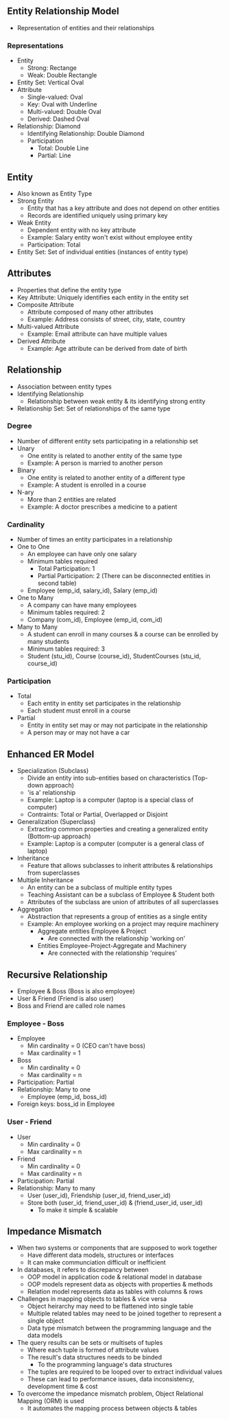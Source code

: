 ## Entity Relationship Model
- Representation of entities and their relationships

### Representations
- Entity
  - Strong: Rectange
  - Weak: Double Rectangle
- Entity Set: Vertical Oval
- Attribute
  - Single-valued: Oval
  - Key: Oval with Underline
  - Multi-valued: Double Oval
  - Derived: Dashed Oval
- Relationship: Diamond
  - Identifying Relationship: Double Diamond
  - Participation
    - Total: Double Line
    - Partial: Line

## Entity
- Also known as Entity Type
- Strong Entity
  - Entity that has a key attribute and does not depend on other entities
  - Records are identified uniquely using primary key
- Weak Entity
  - Dependent entity with no key attribute
  - Example: Salary entity won't exist without employee entity
  - Participation: Total
- Entity Set: Set of individual entities (instances of entity type)

## Attributes
- Properties that define the entity type
- Key Attribute: Uniquely identifies each entity in the entity set
- Composite Attribute
  - Attribute composed of many other attributes
  - Example: Address consists of street, city, state, country
- Multi-valued Attribute
  - Example: Email attribute can have multiple values
- Derived Attribute
  - Example: Age attribute can be derived from date of birth

## Relationship
- Association between entity types
- Identifying Relationship
  - Relationship between weak entity & its identifying strong entity
- Relationship Set: Set of relationships of the same type

### Degree
- Number of different entity sets participating in a relationship set
- Unary
  - One entity is related to another entity of the same type
  - Example: A person is married to another person
- Binary
  - One entity is related to another entity of a different type
  - Example: A student is enrolled in a course
- N-ary
  - More than 2 entities are related
  - Example: A doctor prescribes a medicine to a patient

### Cardinality
- Number of times an entity participates in a relationship
- One to One
  - An employee can have only one salary
  - Minimum tables required
    - Total Participation: 1
    - Partial Participation: 2 (There can be disconnected entities in second table)
  - Employee (emp_id, salary_id), Salary (emp_id)
- One to Many
  - A company can have many employees
  - Minimum tables required: 2
  - Company (com_id), Employee (emp_id, com_id)
- Many to Many
  - A student can enroll in many courses & a course can be enrolled by many students
  - Minimum tables required: 3
  - Student (stu_id), Course (course_id), StudentCourses (stu_id, course_id)

### Participation
- Total
  - Each entity in entity set participates in the relationship
  - Each student must enroll in a course
- Partial
  - Entity in entity set may or may not participate in the relationship
  - A person may or may not have a car

## Enhanced ER Model
- Specialization (Subclass)
  - Divide an entity into sub-entities based on characteristics (Top-down approach)
  - 'is a' relationship
  - Example: Laptop is a computer (laptop is a special class of computer)
  - Contraints: Total or Partial, Overlapped or Disjoint
- Generalization (Superclass)
  - Extracting common properties and creating a generalized entity (Bottom-up approach)
  - Example: Laptop is a computer (computer is a general class of laptop)
- Inheritance
  - Feature that allows subclasses to inherit attributes & relationships from superclasses
- Multiple Inheritance
  - An entity can be a subclass of multiple entity types
  - Teaching Assistant can be a subclass of Employee & Student both
  - Attributes of the subclass are union of attributes of all superclasses
- Aggregation
  - Abstraction that represents a group of entities as a single entity
  - Example: An employee working on a project may require machinery
    - Aggregate entities Employee & Project
      - Are connected with the relationship 'working on'
    - Entities Employee-Project-Aggregate and Machinery
      - Are connected with the relationship 'requires'

## Recursive Relationship
- Employee & Boss (Boss is also employee)
- User & Friend (Friend is also user)
- Boss and Friend are called role names

### Employee - Boss
- Employee
  - Min cardinality = 0 (CEO can't have boss)
  - Max cardinality = 1
- Boss
  - Min cardinality = 0
  - Max cardinality = n
- Participation: Partial
- Relationship: Many to one
  - Employee (emp_id, boss_id)
- Foreign keys: boss_id in Employee

### User - Friend
- User
  - Min cardinality = 0
  - Max cardinality = n
- Friend
  - Min cardinality = 0
  - Max cardinality = n
- Participation: Partial
- Relationship: Many to many
  - User (user_id), Friendship (user_id, friend_user_id)
  - Store both (user_id, friend_user_id) & (friend_user_id, user_id)
    - To make it simple & scalable

## Impedance Mismatch
- When two systems or components that are supposed to work together
  - Have different data models, structures or interfaces
  - It can make communciation difficult or inefficient
- In databases, it refers to discrepancy between
  - OOP model in application code & relational model in database
  - OOP models represent data as objects with properties & methods
  - Relation model represents data as tables with columns & rows
- Challenges in mapping objects to tables & vice versa
  - Object heirarchy may need to be flattened into single table
  - Multiple related tables may need to be joined together to represent a single object
  - Data type mismatch between the programming language and the data models
- The query results can be sets or multisets of tuples
  - Where each tuple is formed of attribute values
  - The result's data structures needs to be binded
    - To the programming language's data structures
  - The tuples are required to be looped over to extract individual values
  - These can lead to performance issues, data inconsistency, development time & cost
- To overcome the impedance mismatch problem, Object Relational Mapping (ORM) is used
  - It automates the mapping process between objects & tables
